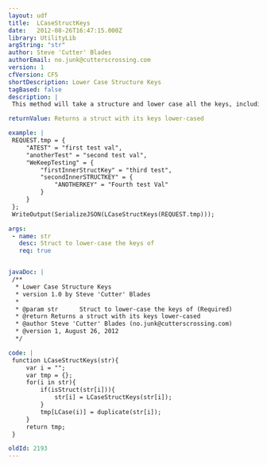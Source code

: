 ```yaml
---
layout: udf
title:  LCaseStructKeys
date:   2012-08-26T16:47:15.000Z
library: UtilityLib
argString: "str"
author: Steve 'Cutter' Blades
authorEmail: no.junk@cutterscrossing.com
version: 1
cfVersion: CF5
shortDescription: Lower Case Structure Keys
tagBased: false
description: |
 This method will take a structure and lower case all the keys, including those of inner structures. Handy when creating objects for JSON serialization.

returnValue: Returns a struct with its keys lower-cased

example: |
 REQUEST.tmp = {
     "ATEST" = "first test val",
     "anotherTest" = "second test val",
     "WeKeepTesting" = {
         "firstInnerStructKey" = "third test",
         "secondInnerSTRUCTKEY" = {
             "ANOTHERKEY" = "Fourth test Val"
         }
     }
 };
 WriteOutput(SerializeJSON(LCaseStructKeys(REQUEST.tmp)));

args:
 - name: str
   desc: Struct to lower-case the keys of
   req: true


javaDoc: |
 /**
  * Lower Case Structure Keys
  * version 1.0 by Steve 'Cutter' Blades
  * 
  * @param str      Struct to lower-case the keys of (Required)
  * @return Returns a struct with its keys lower-cased 
  * @author Steve 'Cutter' Blades (no.junk@cutterscrossing.com) 
  * @version 1, August 26, 2012 
  */

code: |
 function LCaseStructKeys(str){
     var i = "";
     var tmp = {};
     for(i in str){
         if(isStruct(str[i])){
             str[i] = LCaseStructKeys(str[i]);
         }
         tmp[LCase(i)] = duplicate(str[i]);
     }
     return tmp;
 }

oldId: 2193
---
```


